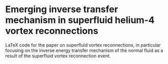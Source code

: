 # Emerging inverse transfer mechanism in superfluid helium-4 vortex reconnections

LaTeX code for the paper on superfluid vortex reconnections, in particular focusing on the inverse energy transfer mechanism of the normal fluid as a result of the superfluid vortex reconnection event.
